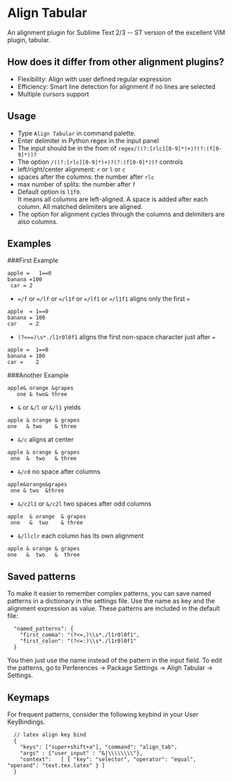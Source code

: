 Align Tabular
==============
An alignment plugin for Sublime Text 2/3 -- ST version of the excellent VIM plugin, tabular.

How does it differ from other alignment plugins?
------------
- Flexibility: Align with user defined regular expression
- Efficiency: Smart line detection for alignment if no lines are selected
- Multiple cursors support

Usage
------------
- Type `Align Tabular` in command palette.
- Enter delimiter in Python regex in the input panel
- The input should be in the from of `regex/((?:[rlc][0-9]*)+)?(?:(f[0-9]*))?`
- The option `/((?:[rlc][0-9]*)+)?(?:(f[0-9]*))?` controls
 - left/right/center alignment: `r` or `l` or `c`
 - spaces after the columns: the number after `rlc`
 - max number of splits: the number after `f`
- Default option is `l1f0`. <br>
It means all columns are left-aligned. A space is added after each column. All matched delimiters are aligned.
- The option for alignment cycles through the columns and delimiters are also columns.

Examples
------------
###First Example
```
apple =   1==0
banana =100
 car = 2
```

- `=/f` or `=/lf` or `=/l1f` or `=/lf1` or `=/l1f1` aligns only the first `=`

```
apple  = 1==0
banana = 100
car    = 2
```

- `(?<==)\s*./l1r0l0f1` aligns the first non-space character just after `=`

```
apple =  1==0
banana = 100
car =    2
```


###Another Example
```
apple& orange &grapes
   one & two& three
```


- `&` or `&/l` or `&/l1` yields

```
apple & orange & grapes
one   & two    & three
```

- `&/c` aligns at center

```
apple & orange & grapes
 one  &  two   & three
```

- `&/c0` no space after columns

```
apple&orange&grapes
 one & two  &three
```

- `&/c2l1` or `&/c2l` two spaces after odd columns

```
apple  & orange  & grapes
 one   &  two    & three
```

- `&/llclr` each column has its own alignment

```
apple & orange & grapes
one   &  two   &  three
```


Saved patterns
------------
To make it easier to remember complex patterns, you can save named patterns in
a dictionary in the settings file. Use the name as key and the alignment
expression as value. 
These patterns are included in the default file:

```
  "named_patterns": {
    "first_comma": "(?<=,)\\s*./l1r0l0f1",
    "first_colon": "(?<=:)\\s*./l1r0l0f1"
  }
```

You then just use the name instead of the pattern in the input field.
To edit the patterns, go to Perferences -> Package Settings -> Aligh Tabular -> Settings.

Keymaps
------------
For frequent patterns, consider the following keybind in your User KeyBindings.

```
  // latex align key bind
  {
    "keys": ["super+shift+a"], "command": "align_tab",
    "args" : {"user_input" : "&|\\\\\\\\"},
    "context":   [ { "key": "selector", "operator": "equal", "operand": "text.tex.latex" } ]
  }
```

